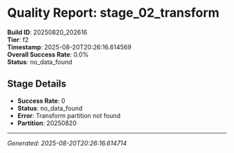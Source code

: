 # Quality Report: stage_02_transform

**Build ID**: 20250820_202616  
**Tier**: f2  
**Timestamp**: 2025-08-20T20:26:16.614569  
**Overall Success Rate**: 0.0%  
**Status**: no_data_found

## Stage Details

- **Success Rate**: 0
- **Status**: no_data_found
- **Error**: Transform partition not found
- **Partition**: 20250820

---
*Generated: 2025-08-20T20:26:16.614714*

